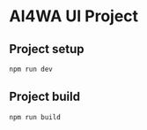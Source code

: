 # AI4WA UI Project

## Project setup

```bash
npm run dev
```

## Project build

```bash
npm run build
```
